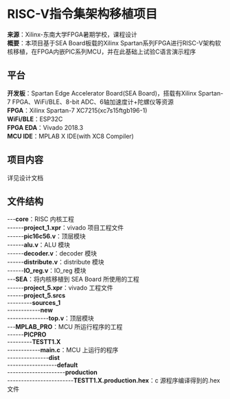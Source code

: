 # RISC-V指令集架构移植项目
**来源**：Xilinx-东南大学FPGA暑期学校，课程设计  
**概要**：本项目基于SEA Board板载的Xilinx Spartan系列FPGA进行RISC-V架构软核移植，在FPGA内嵌PIC系列MCU，并在此基础上试验C语言演示程序  

## 平台
**开发板**：Spartan Edge Accelerator Board(SEA Board)，搭载有Xilinx Spartan-7 FPGA、WiFi/BLE、8-bit ADC、6轴加速度计+陀螺仪等资源  
**FPGA**：Xilinx Spartan-7 XC7215(xc7s15ftgb196-1)  
**WiFi/BLE**：ESP32C  
**FPGA EDA**：Vivado 2018.3  
**MCU IDE**：MPLAB X IDE(with XC8 Compiler)

## 项目内容
详见设计文档  

## 文件结构
---**core**：RISC 内核工程  
------**project_1.xpr**：vivado 项目工程文件  
------**pic16c56.v**：顶层模块  
------**alu.v**：ALU 模块  
------**decoder.v**：decoder 模块                                                                  
------**distribute.v**：distribute 模块  
------**IO_reg.v**：IO_reg 模块  
---**SEA**：将内核移植到 SEA Board 所使用的工程  
------**project_5.xpr**：vivado 工程文件  
------**project_5.srcs**  
---------**sources_1**  
------------**new**  
---------------**top.v**：顶层模块  
---**MPLAB_PRO**：MCU 所运行程序的工程  
------**PICPRO**  
---------**TESTT1.X**  
------------**main.c**：MCU 上运行的程序  
---------------**dist**  
------------------**default**  
---------------------**production**  
------------------------**TESTT1.X.production.hex**：c 源程序编译得到的.hex 文件 
